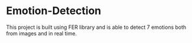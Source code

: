 # Emotion-Detection

This project is built using FER library and is able to detect 7 emotions both from images and in real time.
